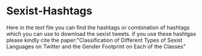 # Sexist-Hashtags
Here in the text file you can find the hashtags or combination of hashtags which you can use to download the sexist tweets.
if you use these hashtgas please kindly cite the paper:"Classification of Different Types of Sexist Languages on Twitter and the Gender Footprint on Each of the Classes"
